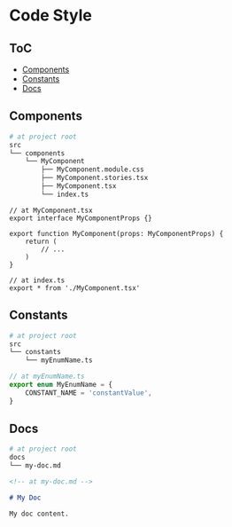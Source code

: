 # Code Style

## ToC

-   [Components](#components)
-   [Constants](#constants)
-   [Docs](#docs)

## Components

```bash
# at project root
src
└── components
    └── MyComponent
        ├── MyComponent.module.css
        ├── MyComponent.stories.tsx
        ├── MyComponent.tsx
        └── index.ts
```

```tsx
// at MyComponent.tsx
export interface MyComponentProps {}

export function MyComponent(props: MyComponentProps) {
    return (
        // ...
    )
}
```

```tsx
// at index.ts
export * from './MyComponent.tsx'
```

## Constants

```bash
# at project root
src
└── constants
    └── myEnumName.ts
```

```ts
// at myEnumName.ts
export enum MyEnumName = {
    CONSTANT_NAME = 'constantValue',
}
```

## Docs

```bash
# at project root
docs
└── my-doc.md
```

```md
<!-- at my-doc.md -->

# My Doc

My doc content.
```
